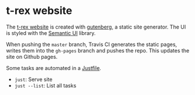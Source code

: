 t-rex website
=============

The [t-rex website](http://t-rex.tileserver.ch/) is created with
[gutenberg](https://github.com/Keats/gutenberg), a static site generator. The UI is styled with the [Semantic UI](https://semantic-ui.com/) library.

When pushing the `master` branch, Travis CI generates the static pages, writes them into the `gh-pages` branch and pushes the repo. This updates the site on Github pages.

Some tasks are automated in a [Justfile](https://github.com/casey/just/blob/master/README.md).

* `just`: Serve site
* `just --list`: List all tasks
